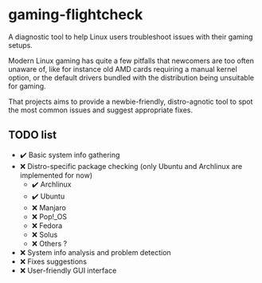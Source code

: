 # gaming-flightcheck

A diagnostic tool to help Linux users troubleshoot issues with their gaming setups.

Modern Linux gaming has quite a few pitfalls that newcomers are too often unaware of, like for instance old AMD cards requiring a manual kernel option, or the default drivers bundled with the distribution being unsuitable for gaming.

That projects aims to provide a newbie-friendly, distro-agnotic tool to spot the most common issues and suggest appropriate fixes.

## TODO list

* ✔️ Basic system info gathering
* ❌ Distro-specific package checking (only Ubuntu and Archlinux are implemented for now)
  * ✔️ Archlinux
  * ✔️ Ubuntu
  * ❌ Manjaro
  * ❌ Pop!\_OS
  * ❌ Fedora
  * ❌ Solus
  * ❌ Others ?
* ❌ System info analysis and problem detection
* ❌ Fixes suggestions
* ❌ User-friendly GUI interface
